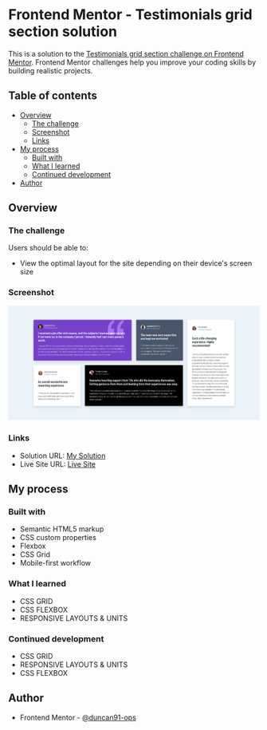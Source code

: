 # Frontend Mentor - Testimonials grid section solution

This is a solution to the [Testimonials grid section challenge on Frontend Mentor](https://www.frontendmentor.io/challenges/testimonials-grid-section-Nnw6J7Un7). Frontend Mentor challenges help you improve your coding skills by building realistic projects.

## Table of contents

- [Overview](#overview)
  - [The challenge](#the-challenge)
  - [Screenshot](#screenshot)
  - [Links](#links)
- [My process](#my-process)
  - [Built with](#built-with)
  - [What I learned](#what-i-learned)
  - [Continued development](#continued-development)
- [Author](#author)

## Overview

### The challenge

Users should be able to:

- View the optimal layout for the site depending on their device's screen size

### Screenshot

![My Solution Screenshot](./screenshot.png)

### Links

- Solution URL: [My Solution](https://www.frontendmentor.io/solutions/responsive-testiomonials-grid-section-using-sass-grid-and-flexbox-rkCwSRFf9)
- Live Site URL: [Live Site](https://duncan91-ops.github.io/testimonials-grid-section/)

## My process

### Built with

- Semantic HTML5 markup
- CSS custom properties
- Flexbox
- CSS Grid
- Mobile-first workflow

### What I learned

- CSS GRID
- CSS FLEXBOX
- RESPONSIVE LAYOUTS & UNITS

### Continued development

- CSS GRID
- RESPONSIVE LAYOUTS & UNITS
- CSS FLEXBOX

## Author

- Frontend Mentor - [@duncan91-ops](https://www.frontendmentor.io/profile/duncan91-ops)
